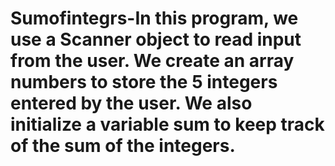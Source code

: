 # Sumofintegrs-In this program, we use a Scanner object to read input from the user. We create an array numbers to store the 5 integers entered by the user. We also initialize a variable sum to keep track of the sum of the integers.

